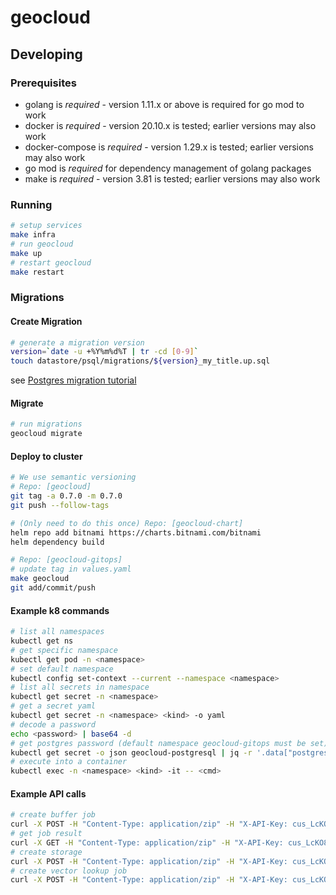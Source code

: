 # geocloud

## Developing

### Prerequisites

* golang is *required* - version 1.11.x or above is required for go mod to work
* docker is *required* - version 20.10.x is tested; earlier versions may also work
* docker-compose is *required* - version 1.29.x is tested; earlier versions may also work
* go mod is *required* for dependency management of golang packages
* make is *required* - version 3.81 is tested; earlier versions may also work

### Running

```sh
# setup services
make infra
# run geocloud
make up
# restart geocloud
make restart
```

### Migrations

#### Create Migration

```sh
# generate a migration version
version=`date -u +%Y%m%d%T | tr -cd [0-9]`
touch datastore/psql/migrations/${version}_my_title.up.sql
```

see [Postgres migration tutorial](https://github.com/golang-migrate/migrate/blob/master/database/postgres/TUTORIAL.md)

#### Migrate

```sh
# run migrations
geocloud migrate
```

#### Deploy to cluster
```sh
# We use semantic versioning
# Repo: [geocloud]
git tag -a 0.7.0 -m 0.7.0 
git push --follow-tags

# (Only need to do this once) Repo: [geocloud-chart]
helm repo add bitnami https://charts.bitnami.com/bitnami
helm dependency build

# Repo: [geocloud-gitops]
# update tag in values.yaml
make geocloud
git add/commit/push
```

#### Example k8 commands
```sh
# list all namespaces
kubectl get ns
# get specific namespace
kubectl get pod -n <namespace>
# set default namespace
kubectl config set-context --current --namespace <namespace>
# list all secrets in namespace
kubectl get secret -n <namespace>
# get a secret yaml
kubectl get secret -n <namespace> <kind> -o yaml
# decode a password
echo <password> | base64 -d
# get postgres password (default namespace geocloud-gitops must be set)
kubectl get secret -o json geocloud-postgresql | jq -r '.data["postgresql-password"]' | base64 -d
# execute into a container
kubectl exec -n <namespace> <kind> -it -- <cmd> 
```

#### Example API calls

```sh
# create buffer job
curl -X POST -H "Content-Type: application/zip" -H "X-API-Key: cus_LcKO8YPhzJZQgu" --data-binary '@/path/to/a.zip' "https://geocloud.logsquaredn.io/api/v1/jobs/buffer?buffer-distance=5&quadrant-segment-count=50"
# get job result
curl -X GET -H "Content-Type: application/zip" -H "X-API-Key: cus_LcKO8YPhzJZQgu" -o "/path/to/a.zip" "https://geocloud.logsquaredn.io/api/v1/jobs/9b45f141-a137-4f52-a36f-2640129d92e8/output/content"
# create storage
curl -X POST -H "Content-Type: application/zip" -H "X-API-Key: cus_LcKO8YPhzJZQgu" --data-binary '@/path/to/a.zip' "https://geocloud.logsquaredn.io/api/v1/storage?name=<name>"
# create vector lookup job
curl -X POST -H "Content-Type: application/zip" -H "X-API-Key: cus_LcKO8YPhzJZQgu" --data-binary '@/home/phish3y/Documents/input/hurricane.zip' "http://localhost:8080/api/v1/job/vectorlookup?attributes=RADII,ADVNUM&latitude=20.33&longitude=64.23"
```
